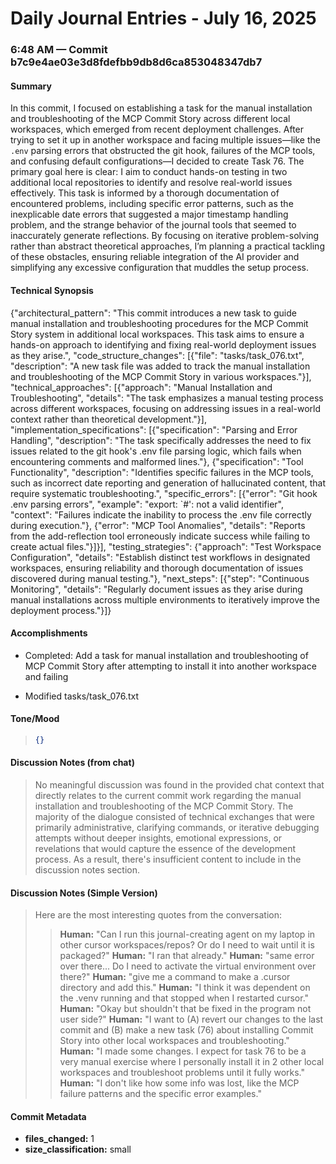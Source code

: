 # Daily Journal Entries - July 16, 2025

### 6:48 AM — Commit b7c9e4ae03e3d8fdefbb9db8d6ca853048347db7

#### Summary

In this commit, I focused on establishing a task for the manual installation and troubleshooting of the MCP Commit Story across different local workspaces, which emerged from recent deployment challenges. After trying to set it up in another workspace and facing multiple issues—like the `.env` parsing errors that obstructed the git hook, failures of the MCP tools, and confusing default configurations—I decided to create Task 76. The primary goal here is clear: I aim to conduct hands-on testing in two additional local repositories to identify and resolve real-world issues effectively. This task is informed by a thorough documentation of encountered problems, including specific error patterns, such as the inexplicable date errors that suggested a major timestamp handling problem, and the strange behavior of the journal tools that seemed to inaccurately generate reflections. By focusing on iterative problem-solving rather than abstract theoretical approaches, I’m planning a practical tackling of these obstacles, ensuring reliable integration of the AI provider and simplifying any excessive configuration that muddles the setup process.

#### Technical Synopsis

{"architectural_pattern": "This commit introduces a new task to guide manual installation and troubleshooting procedures for the MCP Commit Story system in additional local workspaces. This task aims to ensure a hands-on approach to identifying and fixing real-world deployment issues as they arise.", "code_structure_changes": [{"file": "tasks/task_076.txt", "description": "A new task file was added to track the manual installation and troubleshooting of the MCP Commit Story in various workspaces."}], "technical_approaches": [{"approach": "Manual Installation and Troubleshooting", "details": "The task emphasizes a manual testing process across different workspaces, focusing on addressing issues in a real-world context rather than theoretical development."}], "implementation_specifications": [{"specification": "Parsing and Error Handling", "description": "The task specifically addresses the need to fix issues related to the git hook's .env file parsing logic, which fails when encountering comments and malformed lines."}, {"specification": "Tool Functionality", "description": "Identifies specific failures in the MCP tools, such as incorrect date reporting and generation of hallucinated content, that require systematic troubleshooting.", "specific_errors": [{"error": "Git hook .env parsing errors", "example": "export: `#': not a valid identifier", "context": "Failures indicate the inability to process the .env file correctly during execution."}, {"error": "MCP Tool Anomalies", "details": "Reports from the add-reflection tool erroneously indicate success while failing to create actual files."}]}], "testing_strategies": {"approach": "Test Workspace Configuration", "details": "Establish distinct test workflows in designated workspaces, ensuring reliability and thorough documentation of issues discovered during manual testing."}, "next_steps": [{"step": "Continuous Monitoring", "details": "Regularly document issues as they arise during manual installations across multiple environments to iteratively improve the deployment process."}]}

#### Accomplishments

- Completed: Add a task for manual installation and troubleshooting of MCP Commit Story after attempting to install it into another workspace and failing

- Modified tasks/task_076.txt

#### Tone/Mood

> ```json
> {}

#### Discussion Notes (from chat)

> No meaningful discussion was found in the provided chat context that directly relates to the current commit work regarding the manual installation and troubleshooting of the MCP Commit Story. The majority of the dialogue consisted of technical exchanges that were primarily administrative, clarifying commands, or iterative debugging attempts without deeper insights, emotional expressions, or revelations that would capture the essence of the development process. As a result, there's insufficient content to include in the discussion notes section.

#### Discussion Notes (Simple Version)

> Here are the most interesting quotes from the conversation:
> > **Human:** "Can I run this journal-creating agent on my laptop in other cursor workspaces/repos? Or do I need to wait until it is packaged?"
> > **Human:** "I ran that already."
> > **Human:** "same error over there... Do I need to activate the virtual environment over there?"
> > **Human:** "give me a command to make a .cursor directory and add this."
> > **Human:** "I think it was dependent on the .venv running and that stopped when I restarted cursor."
> > **Human:** "Okay but shouldn't that be fixed in the program not user side?"
> > **Human:** "I want to (A) revert our changes to the last commit and (B) make a new task (76) about installing Commit Story into other local workspaces and troubleshooting."
> > **Human:** "I made some changes. I expect for task 76 to be a very manual exercise where I personally install it in 2 other local workspaces and troubleshoot problems until it fully works."
> > **Human:** "I don't like how some info was lost, like the MCP failure patterns and the specific error examples."

#### Commit Metadata

- **files_changed:** 1
- **size_classification:** small